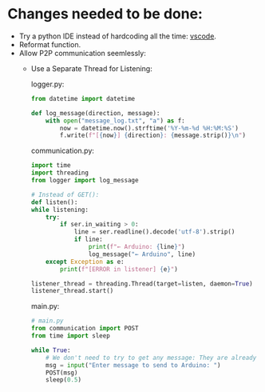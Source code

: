 # Changes needed to be done:
- Try a python IDE instead of hardcoding all the time: [vscode](https://code.visualstudio.com/docs/editor/portable).
- Reformat function.
- Allow P2P communication seemlessly:
  - Use a Separate Thread for Listening:
    
    logger.py:
    ```python
    from datetime import datetime

    def log_message(direction, message):
        with open("message_log.txt", "a") as f:
            now = datetime.now().strftime('%Y-%m-%d %H:%M:%S')
            f.write(f"[{now}] {direction}: {message.strip()}\n")
    ```
    
    communication.py:
    ```python
    import time
    import threading
    from logger import log_message

    # Instead of GET():
    def listen():
    while listening:
        try:
            if ser.in_waiting > 0:
                line = ser.readline().decode('utf-8').strip()
                if line:
                    print(f"← Arduino: {line}")
                    log_message("← Arduino", line)
        except Exception as e:
            print(f"[ERROR in listener] {e}")

    listener_thread = threading.Thread(target=listen, daemon=True)
    listener_thread.start()
    ```

    main.py:
    ```python
    # main.py
    from communication import POST
    from time import sleep
    
    while True:
        # We don't need to try to get any message: They are already logged in the log file.
        msg = input("Enter message to send to Arduino: ")
        POST(msg)
        sleep(0.5)
    ```
